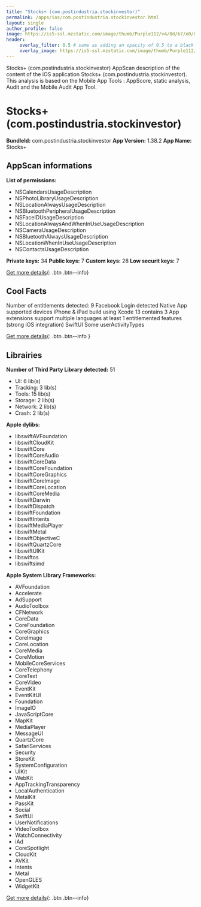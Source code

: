```yaml
---
title: "Stocks+ (com.postindustria.stockinvestor)"
permalink: /apps/ios/com.postindustria.stockinvestor.html
layout: single
author_profile: false
image: https://is5-ssl.mzstatic.com/image/thumb/Purple112/v4/8d/b7/e0/8db7e083-4dea-b19a-d223-6dd8ea8e5b6f/AppIcon-0-0-1x_U007emarketing-0-0-0-7-0-0-sRGB-0-0-0-GLES2_U002c0-512MB-85-220-0-0.png/512x512bb.jpg
header: 
     overlay_filter: 0.5 # same as adding an opacity of 0.5 to a black background
     overlay_image: https://is5-ssl.mzstatic.com/image/thumb/Purple112/v4/8d/b7/e0/8db7e083-4dea-b19a-d223-6dd8ea8e5b6f/AppIcon-0-0-1x_U007emarketing-0-0-0-7-0-0-sRGB-0-0-0-GLES2_U002c0-512MB-85-220-0-0.png/512x512bb.jpg
---
```

Stocks+ (com.postindustria.stockinvestor) AppScan description of the content of the iOS application Stocks+ (com.postindustria.stockinvestor). This analysis is based on the Mobile App Tools : AppScore, static analysis, Audit and the Mobile Audit App Tool.

# Stocks+ (com.postindustria.stockinvestor)

**BundleId:** com.postindustria.stockinvestor
**App Version:** 1.38.2
**App Name:** Stocks+


## AppScan informations 

**List of permissions:** 
- NSCalendarsUsageDescription
- NSPhotoLibraryUsageDescription
- NSLocationAlwaysUsageDescription
- NSBluetoothPeripheralUsageDescription
- NSFaceIDUsageDescription
- NSLocationAlwaysAndWhenInUseUsageDescription
- NSCameraUsageDescription
- NSBluetoothAlwaysUsageDescription
- NSLocationWhenInUseUsageDescription
- NSContactsUsageDescription
  
  
**Private keys:** 34
**Public keys:** 7
**Custom keys:** 28
**Low securit keys:** 7
  
[Get more details](/pricing.html){: .btn .btn--info}

## Cool Facts

Number of entitlements detected: 9
Facebook Login detected
Native App
supported devices iPhone & iPad
build using Xcode 13
contains 3 App extensions
support multiple languages
at least 1 entitlemented features (strong iOS integration)
SwiftUI
Some userActivityTypes
  
[Get more details](/pricing.html){: .btn .btn--info }

## Librairies 
**Number of Third Party Library detected:** 51
- UI: 6 lib(s)
- Tracking: 3 lib(s)
- Tools: 15 lib(s)
- Storage: 2 lib(s)
- Network: 2 lib(s)
- Crash: 2 lib(s)


**Apple dylibs:**
- libswiftAVFoundation
- libswiftCloudKit
- libswiftCore
- libswiftCoreAudio
- libswiftCoreData
- libswiftCoreFoundation
- libswiftCoreGraphics
- libswiftCoreImage
- libswiftCoreLocation
- libswiftCoreMedia
- libswiftDarwin
- libswiftDispatch
- libswiftFoundation
- libswiftIntents
- libswiftMediaPlayer
- libswiftMetal
- libswiftObjectiveC
- libswiftQuartzCore
- libswiftUIKit
- libswiftos
- libswiftsimd


**Apple System Library Frameworks:**
- AVFoundation
- Accelerate
- AdSupport
- AudioToolbox
- CFNetwork
- CoreData
- CoreFoundation
- CoreGraphics
- CoreImage
- CoreLocation
- CoreMedia
- CoreMotion
- MobileCoreServices
- CoreTelephony
- CoreText
- CoreVideo
- EventKit
- EventKitUI
- Foundation
- ImageIO
- JavaScriptCore
- MapKit
- MediaPlayer
- MessageUI
- QuartzCore
- SafariServices
- Security
- StoreKit
- SystemConfiguration
- UIKit
- WebKit
- AppTrackingTransparency
- LocalAuthentication
- MetalKit
- PassKit
- Social
- SwiftUI
- UserNotifications
- VideoToolbox
- WatchConnectivity
- iAd
- CoreSpotlight
- CloudKit
- AVKit
- Intents
- Metal
- OpenGLES
- WidgetKit


  
[Get more details](/pricing.html){: .btn .btn--info}

